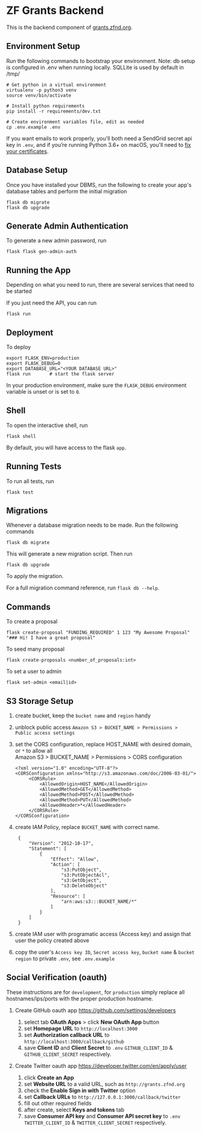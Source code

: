 # ZF Grants Backend

This is the backend component of [grants.zfnd.org](http://grants.zfnd.org).

## Environment Setup

Run the following commands to bootstrap your environment.
Note: db setup is configured in .env when running locally. SQLLite is used by default in /tmp/

    # Get python in a virtual environment
    virtualenv -p python3 venv
    source venv/bin/activate

    # Install python requirements
    pip install -r requirements/dev.txt

    # Create environment variables file, edit as needed
    cp .env.example .env

If you want emails to work properly, you'll both need a SendGrid secret api key in `.env`,
and if you’re running Python 3.6+ on macOS, you'll need to
[fix your certificates](https://stackoverflow.com/a/42334357).

## Database Setup

Once you have installed your DBMS, run the following to create your app's
database tables and perform the initial migration

    flask db migrate
    flask db upgrade

## Generate Admin Authentication

To generate a new admin password, run

    flask flask gen-admin-auth

## Running the App

Depending on what you need to run, there are several services that need to be started

If you just need the API, you can run

    flask run

## Deployment

To deploy

    export FLASK_ENV=production
    export FLASK_DEBUG=0
    export DATABASE_URL="<YOUR DATABASE URL>"
    flask run       # start the flask server

In your production environment, make sure the `FLASK_DEBUG` environment
variable is unset or is set to `0`.

## Shell

To open the interactive shell, run

    flask shell

By default, you will have access to the flask `app`.

## Running Tests

To run all tests, run

    flask test

## Migrations

Whenever a database migration needs to be made. Run the following commands

    flask db migrate

This will generate a new migration script. Then run

    flask db upgrade

To apply the migration.

For a full migration command reference, run `flask db --help`.

## Commands

To create a proposal

    flask create-proposal "FUNDING_REQUIRED" 1 123 "My Awesome Proposal" "### Hi! I have a great proposal"

To seed many proposal

    flask create-proposals <number_of_proposals:int>

To set a user to admin

    flask set-admin <email|id>


## S3 Storage Setup

1. create bucket, keep the `bucket name` and `region` handy
1. unblock public access `Amazon S3 > BUCKET_NAME > Permissions > Public access settings`
1. set the CORS configuration, replace HOST_NAME with desired domain, or `*` to allow all  
   Amazon S3 > BUCKET_NAME > Permissions > CORS configuration

   ```
   <?xml version="1.0" encoding="UTF-8"?>
   <CORSConfiguration xmlns="http://s3.amazonaws.com/doc/2006-03-01/">
        <CORSRule>
            <AllowedOrigin>HOST_NAME</AllowedOrigin>
            <AllowedMethod>GET</AllowedMethod>
            <AllowedMethod>POST</AllowedMethod>
            <AllowedMethod>PUT</AllowedMethod>
            <AllowedHeader>*</AllowedHeader>
        </CORSRule>
   </CORSConfiguration>
   ```

1. create IAM Policy, replace `BUCKET_NAME` with correct name.

   ```
    {
        "Version": "2012-10-17",
        "Statement": [
            {
                "Effect": "Allow",
                "Action": [
                    "s3:PutObject",
                    "s3:PutObjectAcl",
                    "s3:GetObject",
                    "s3:DeleteObject"
                ],
                "Resource": [
                    "arn:aws:s3:::BUCKET_NAME/*"
                ]
            }
        ]
    }
   ```

1. create IAM user with programatic access (Access key) and assign that user the policy created above
1. copy the user's `Access key ID`, `Secret access key`, `bucket name` & `bucket region` to private `.env`, see `.env.example`

## Social Verification (oauth)

These instructions are for `development`, for `production` simply replace all hostnames/ips/ports with the proper production hostname.

1. Create GitHub oauth app https://github.com/settings/developers

   1. select tab **OAuth Apps** > click **New OAuth App** button
   1. set **Homepage URL** to `http://localhost:3000`
   1. set **Authorization callback URL** to `http://localhost:3000/callback/github`
   1. save **Client ID** and **Client Secret** to `.env` `GITHUB_CLIENT_ID` & `GITHUB_CLIENT_SECRET` respectively.

1. Create Twitter oauth app https://developer.twitter.com/en/apply/user

   1. click **Create an App**
   1. set **Website URL** to a valid URL, such as `http://grants.zfnd.org`
   1. check the **Enable Sign in with Twitter** option
   1. set **Callback URLs** to `http://127.0.0.1:3000/callback/twitter`
   1. fill out other required fields
   1. after create, select **Keys and tokens** tab
   1. save **Consumer API key** and **Consumer API secret key** to `.env` `TWITTER_CLIENT_ID` & `TWITTER_CLIENT_SECRET` respectively.
